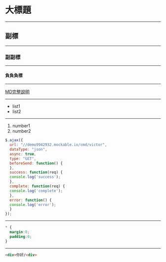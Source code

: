 # 大標題
---
## 副標
---
### 副副標
---
#### 負負負標
---

[MD完整說明](https://markdown.tw/)

---

* list1
* list2
 
---

1. number1
2. number2

```javascript
$.ajax({
  url: "//demo9942932.mockable.io/cmd/victor",
  dataType: "json",
  async: true,
  type: "GET",
  beforeSend: function() {
  },
  success: function(req) {
  console.log('success');
  },
  complete: function(req) {
  console.log('complete');
  },
  error: function() {
  console.log('error');
  }
});
```

---

```css
* {
  margin:0;
  padding:0;
}
```

---

```html
<div>你好/<div>
```